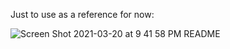 Just to use as a reference for now:

![Screen Shot 2021-03-20 at 9 41 58 PM](https://user-images.githubusercontent.com/57432791/111871580-ee080e00-89c5-11eb-8c88-f87da737ea80.png)
README

